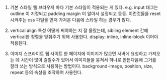 1. 기본 스타일
   웹 브라우저 마다 기본 스타일이 적용되는 게 있다. e.g. input 태그는 outline 이 지정되고 padding margin 이 알아서 설정되고 등등. 이런것들을 reset 시켜주는 css 파일을 먼저 가져온 다음에 스타일 하는 경우가 많다.

2. vertical align 특성
   어떻게 써야하는 지 잘 몰랐는데, sibling element 간에 vertical한 정렬을 맞춰주기 위해 사용한다. display: inline, inline-block 이어야 적용된다.

3. 이미지 스프라이트
   웹 사이트 한 페이지에 이미지가 많으면 서버에 요청하고 가져오는 데 시간이 많이 걸릴수가 있어서 이미지들을 뭉쳐서 하나로 만든다음에 그거를 잘라 쓰는 방식으로 사용하는 방법이다. background-image, position, size, repeat 등의 속성을 조작하여 사용한다.

